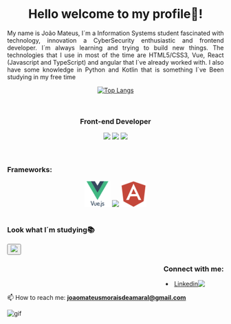 
<h1 align="center">Hello welcome to my profile👋!</h1>



<p  align="justify">My name is João Mateus, I´m a Information Systems student fascinated with technology, innovation a CyberSecurity enthusiastic and frontend developer. 
I´m always learning and trying to build new things. The technologies that I use in most of the time are HTML5/CSS3, Vue, React (Javascript and TypeScript) and angular that I´ve already worked with. I also have some knowledge in Python and Kotlin that is something I´ve Been studying in my free time</p>

<div align="center">
 
[![Top Langs](https://github-readme-stats.vercel.app/api/top-langs/?username=joaomateuus&layout=compact&theme=tokyonight)](https://github.com/joaomateuus/github-readme-stats)
</div>

<br>
<h3 align="center">Front-end Developer </h3>
<div align="center" background-color="white">
 <span>
  <img src="https://user-images.githubusercontent.com/80249973/126726480-1285c6c4-d83b-4c84-9470-5a93c983acc4.png" heigth="1500" width="100"/>
  <img src="https://www.seekpng.com/png/full/80-803501_javascript-logo-logo-de-java-script-png.png" heigth="50" width="60"/>
  <img src="https://cdn.iconscout.com/icon/free/png-512/typescript-1174965.png" heigth="50" width="60"/>
 </span>
 </div>

<br>
<br>

<h3 heigth="50" width="60"> Frameworks: </h3>
<div align="center">
 <img src="https://raw.githubusercontent.com/devicons/devicon/9f4f5cdb393299a81125eb5127929ea7bfe42889/icons/vuejs/vuejs-original-wordmark.svg" heigth="50" width="60"/>
 <img src="https://upload.wikimedia.org/wikipedia/commons/thumb/a/a7/React-icon.svg/640px-React-icon.svg.png" heigth="70" width="65"/>
 <img src="https://raw.githubusercontent.com/devicons/devicon/9f4f5cdb393299a81125eb5127929ea7bfe42889/icons/angularjs/angularjs-plain.svg" heigth="50" width="60"/> 
</div>
<br
<div align="start">
 <h3 height="50" width="60">Look what I´m studying📚</h3>
 <button><a href="https://telling-script-0d7.notion.site/Estudos-dfaec3d6355e4d1ea781cfb76fd67aa4"><img  src="https://upload.wikimedia.org/wikipedia/commons/4/45/Notion_app_logo.png?20200221181224" heigth="50" width="60" /></a></button>


 <h3 align="right">Connect with me:</h3>
 <img src="https://cdn.icon-icons.com/icons2/2428/PNG/512/linkedin_black_logo_icon_147114.png" align="right" heigth="50" width="60"/>
 <li align="right">
  <a class="url" href="https://www.linkedin.com/in/jo%C3%A3omateus-/" align="right">Linkedin</a>
 </li>
</div>


<div align="left">

📫 How to reach me: **joaomateusmoraisdeamaral@gmail.com**

</div>

![gif](https://c.tenor.com/mCiM7CmGGI4AAAAC/naruto.gif)

 

  


